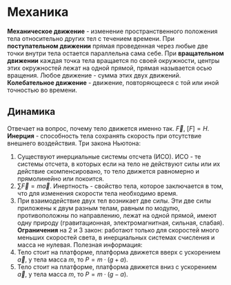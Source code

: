 # Механика
**Механическое движение** - изменение пространственного положения тела относительно других тел с течением времени.
При **поступательном движении** прямая проведенная через любые две точки внутри тела остается параллельна сама себе.
При **вращательном движении** каждая точка тела вращается по своей окружности, центры этих окружностей лежат на одной прямой, прямая называется осью вращения.
Любое движение - сумма этих двух движений.
**Колебательное движение** - движение, повторяющееся с той или иной точностью во времени.
## Динамика
Отвечает на вопрос, почему тело движется именно так.
$\vec{F}$, $[F] = Н$.
**Инерция** - способность тела сохранять скорость при отсутствие внешнего воздействия.
Три закона Ньютона:
1. Существуют инерциальные системы отсчета (ИСО). ИСО - те системы отсчета, в которых если на тело не действуют силы или их действие скомпенсировано, то тело движется равномерно и прямолинейно или покоится.
2. $\sum\vec{F} = m\vec{a}$.
Инертность - свойство тела, которое заключается в том, что для изменения скорости тела необходимо время.
3. При взаимодействие двух тел возникает две силы. Эти две силы приложены к двум разным телам, равным по модулю, противоположны по направлению, лежат на одной прямой, имеют одну природу (гравитационная, электромагнитная, сильная, слабая).
**Ограничения** на 2 и 3 закон: работают только для скоростей много меньших скоростей света, в инерциальных системах счисления и масса не нулевая.
Полезная информация:
1. Тело стоит на платформе, платформа движется вверх с ускорением $\vec{a}$, у тела масса $m$, то $P = m \cdot (g + a)$.
2. Тело стоит на платформе, платформа движется вниз с ускорением $\vec{a}$, у тела масса $m$, то $P = m \cdot (g - a)$.